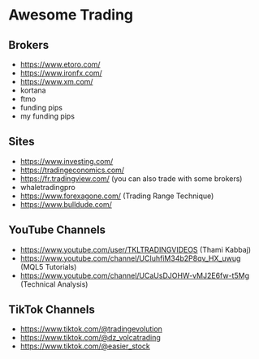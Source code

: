 # Awesome Trading

Brokers
---

- https://www.etoro.com/
- https://www.ironfx.com/
- https://www.xm.com/
- kortana
- ftmo
- funding pips
- my funding pips

Sites
---

- https://www.investing.com/
- https://tradingeconomics.com/
- https://fr.tradingview.com/ (you can also trade with some brokers)
- whaletradingpro
- https://www.forexagone.com/ (Trading Range Technique)
- https://www.bulldude.com/

YouTube Channels
---

- https://www.youtube.com/user/TKLTRADINGVIDEOS (Thami Kabbaj)
- https://www.youtube.com/channel/UCIuhfiM34b2P8qv_HX_uwug (MQL5 Tutorials)
- https://www.youtube.com/channel/UCaUsDJOHW-vMJ2E6fw-t5Mg (Technical Analysis)

TikTok Channels
---

- https://www.tiktok.com/@tradingevolution
- https://www.tiktok.com/@dz_volcatrading
- https://www.tiktok.com/@easier_stock
